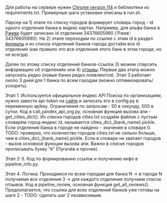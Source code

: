 Для работы на сервере нужен [Chrome version 114](https://mirror.cs.uchicago.edu/google-chrome/pool/main/g/google-chrome-stable/) и библиотеки из requirements.txt.
Примерные шаги установки описаны в run.sh.

Парсер на 1) этапе по списку городов формирует словарь город - id одного отделения банка в яндекс картах. Например, для альфа банка в [Ржеве](https://yandex.ru/maps/org/alfa_bank/34376605990/?ll=34.328759%2C56.265052&z=16) будет записано id отделения 34376605990 {‘Ржев’: 34376605990}. 
На 2) этапе переходим по ссылке с этим id в раздел [филиалы](https://yandex.ru/maps/org/alfa_bank/34376605990/chain/?ll=34.328759%2C56.265052&z=16) и из списка отделений банков города достаём все id отделений (как правило это все отделения этого банк в этом городе, но не всегда).

Далее по этому списку отделений банков-ссылок 3) можем спарсить информацию об отделениях или 4) [отзывы](https://yandex.ru/maps/org/alfa_bank/34376605990/reviews/?ll=34.328759%2C56.265052&z=16).
Первые два этапа можно запускать редко (новые банки редко появляются). Этап 3 работает около 3 дней для 1 банка по всем городам (можно оптимизировать/ускорить).


Этап 1.
Используется официальное яндекс API Поиска по организациям, нужно завести api-token на [сайте](https://developer.tech.yandex.ru/services) и записать его в config.py в переменную apikey. Ограничения по запросам - 50 в секунду, 500 в сутки. 
Код  в call_yandex_api_org.py, основная функция вызова апи - get_cities_dict(). Из списка городов cities.txt создаём файлик с пустым словарём город-яндекс id, называется cities_dict_{bank_name}.pickle. Если отделения банка в городе не найдено - значение в словаре 0.
TODO: проверка, что количество городов cities.txt не сильно больше, чем в cities_dict_{bank_name}.pickle. Если в словаре не хватает городов - вызов основной функции вызова апи. 
Важно в списке городов прописывать букву “ё” (Пугачёв и прочее).


Этап 2-3.
Код по формированию ссылок и получению инфо в pipeline_info.py. 


Этап 4.
Логика: Проходимся по всем городам для банка N -> в городе N получаемя все отделения 
3 ->  для каждого отделения получаем список отзывов. Код в pipeline_review, основная функция get_all_reviews().
Предполагается, что ссылки для всех отделений банков уже готовы на шаге 2 - TODO: сделать шаг 2 независимым.  